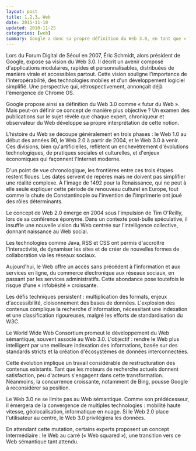 ```yaml
---
layout: post
title: 1,2,3… Web
date: 2015-11-10
updated: 2010-11-25
categories: [web]
summary: Google a donc sa propre définition du Web 3.0, en tant que « futur du Web ».
---
```


Lors du Forum Digital de Séoul en 2007, Éric Schmidt, alors président de Google, expose sa vision du Web 3.0. Il décrit un avenir composé d'applications modulaires, rapides et personnalisables, distribuées de manière virale et accessibles partout. Cette vision souligne l'importance de l'interopérabilité, des technologies mobiles et d'un développement logiciel simplifié. Une perspective qui, rétrospectivement, annonçait déjà l'émergence de Chrome OS.

Google propose ainsi sa définition du Web 3.0 comme « futur du Web ». Mais peut-on définir ce concept de manière plus objective ? Un examen des publications sur le sujet révèle que chaque expert, chroniqueur et observateur du Web développe sa propre interprétation de cette notion.

L'histoire du Web se découpe généralement en trois phases : le Web 1.0 au début des années 90, le Web 2.0 à partir de 2004, et le Web 3.0 à venir. Ces divisions, bien qu'artificielles, reflètent un enchevêtrement d'évolutions technologiques, de pratiques sociales et culturelles, et d'enjeux économiques qui façonnent l'Internet moderne.

D'un point de vue chronologique, les frontières entre ces trois étapes restent floues. Les dates servent de repères mais ne doivent pas simplifier une réalité complexe. À l'image de 1492 pour la Renaissance, qui ne peut à elle seule expliquer cette période de renouveau culturel en Europe, tout comme la chute de Constantinople ou l'invention de l'imprimerie ont joué des rôles déterminants.

Le concept de Web 2.0 émerge en 2004 sous l'impulsion de Tim O'Reilly, lors de sa conférence éponyme. Dans un contexte post-bulle spéculative, il insuffle une nouvelle vision du Web centrée sur l'intelligence collective, donnant naissance au Web social.

Les technologies comme Java, RSS et CSS ont permis d'accroître l'interactivité, de dynamiser les sites et de créer de nouvelles formes de collaboration via les réseaux sociaux.

Aujourd'hui, le Web offre un accès sans précédent à l'information et aux services en ligne, du commerce électronique aux réseaux sociaux, en passant par les services administratifs. Cette abondance pose toutefois le risque d'une « infobésité » croissante.

Les défis techniques persistent : multiplication des formats, enjeux d'accessibilité, cloisonnement des bases de données. L'explosion des contenus complique la recherche d'information, nécessitant une indexation et une classification rigoureuses, malgré les efforts de standardisation du W3C.

Le World Wide Web Consortium promeut le développement du Web sémantique, souvent associé au Web 3.0. L'objectif : rendre le Web plus intelligent par une meilleure indexation des informations, basée sur des standards stricts et la création d'écosystèmes de données interconnectées.

Cette évolution implique un travail considérable de restructuration des contenus existants. Tant que les moteurs de recherche actuels donnent satisfaction, peu d'acteurs s'engagent dans cette transformation. Néanmoins, la concurrence croissante, notamment de Bing, pousse Google à reconsidérer sa position.

Le Web 3.0 ne se limite pas au Web sémantique. Comme son prédécesseur, il émergera de la convergence de multiples technologies : mobilité haute vitesse, géolocalisation, informatique en nuage. Si le Web 2.0 place l'utilisateur au centre, le Web 3.0 privilégiera les données.

En attendant cette mutation, certains experts proposent un concept intermédiaire : le Web au carré (« Web squared »), une transition vers ce Web sémantique tant attendu.
